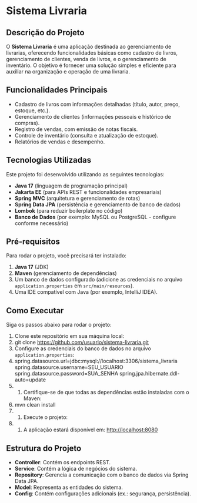 
# Sistema Livraria
## Descrição do Projeto
O **Sistema Livraria** é uma aplicação destinada ao gerenciamento de livrarias, oferecendo funcionalidades básicas como cadastro de livros, gerenciamento de clientes, venda de livros, e o gerenciamento de inventário. O objetivo é fornecer uma solução simples e eficiente para auxiliar na organização e operação de uma livraria.
## Funcionalidades Principais
- Cadastro de livros com informações detalhadas (título, autor, preço, estoque, etc.).
- Gerenciamento de clientes (informações pessoais e histórico de compras).
- Registro de vendas, com emissão de notas fiscais.
- Controle de inventário (consulta e atualização de estoque).
- Relatórios de vendas e desempenho.

## Tecnologias Utilizadas
Este projeto foi desenvolvido utilizando as seguintes tecnologias:
- **Java 17** (linguagem de programação principal)
- **Jakarta EE** (para APIs REST e funcionalidades empresariais)
- **Spring MVC** (arquitetura e gerenciamento de rotas)
- **Spring Data JPA** (persistência e gerenciamento de banco de dados)
- **Lombok** (para reduzir boilerplate no código)
- **Banco de Dados** (por exemplo: MySQL ou PostgreSQL - configure conforme necessário)

## Pré-requisitos
Para rodar o projeto, você precisará ter instalado:
1. **Java 17** (JDK)
2. **Maven** (gerenciamento de dependências)
3. Um banco de dados configurado (adicione as credenciais no arquivo `application.properties` em `src/main/resources`).
4. Uma IDE compatível com Java (por exemplo, IntelliJ IDEA).

## Como Executar
Siga os passos abaixo para rodar o projeto:
1. Clone este repositório em sua máquina local:
2.    git clone https://github.com/usuario/sistema-livraria.git
3. Configure as credenciais do banco de dados no arquivo `application.properties`:
4.    spring.datasource.url=jdbc:mysql://localhost:3306/sistema_livraria
      spring.datasource.username=SEU_USUARIO
      spring.datasource.password=SUA_SENHA
      spring.jpa.hibernate.ddl-auto=update
5. 1. Certifique-se de que todas as dependências estão instaladas com o Maven:
6.    mvn clean install
7. 1. Execute o projeto:
8. 1. A aplicação estará disponível em: [http://localhost:8080]()

## Estrutura do Projeto
- **Controller**: Contém os endpoints REST.
- **Service**: Contém a lógica de negócios do sistema.
- **Repository**: Gerencia a comunicação com o banco de dados via Spring Data JPA.
- **Model**: Representa as entidades do sistema.
- **Config**: Contém configurações adicionais (ex.: segurança, persistência).
